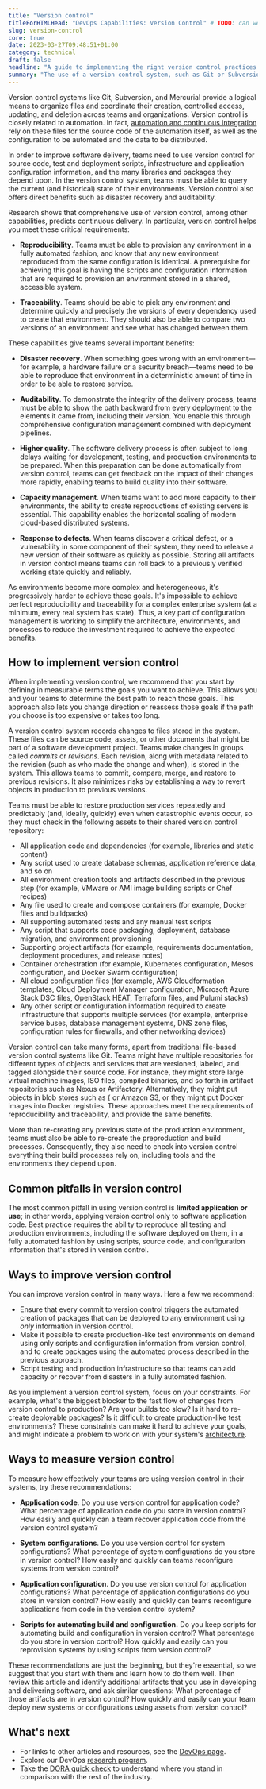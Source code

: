 ```yaml
---
title: "Version control"
titleForHTMLHead: "DevOps Capabilities: Version Control" # TODO: can we DRY this out?
slug: version-control
core: true
date: 2023-03-27T09:48:51+01:00
category: technical
draft: false
headline: "A guide to implementing the right version control practices for reproducibility and traceability."
summary: "The use of a version control system, such as Git or Subversion, for all production artifacts, including application code, application configurations, system configurations, and scripts for automating build and configuration of environments."
---
```


Version control systems like Git, Subversion, and Mercurial provide a logical
means to organize files and coordinate their creation, controlled access,
updating, and deletion across teams and organizations. Version control is
closely related to automation. In fact,
[automation and continuous integration](/devops-capabilities/technical/continuous-integration)
rely on these files for the source code of the automation itself, as well as
the configuration to be automated and the data to be distributed.

In order to improve software delivery, teams need to use version control for
source code, test and deployment scripts, infrastructure and application
configuration information, and the many libraries and packages they depend upon.
In the version control system, teams must be able to query the current (and
historical) state of their environments. Version control also offers direct
benefits such as disaster recovery and auditability.

Research shows that comprehensive use of version control, among other
capabilities, predicts continuous delivery. In particular, version control helps
you meet these critical requirements:

-   **Reproducibility**. Teams must be able to provision any environment in
    a fully automated fashion, and know that any new environment reproduced
    from the same configuration is identical. A prerequisite for achieving this
    goal is having the scripts and configuration information that are required
    to provision an environment stored in a shared, accessible system.

-   **Traceability**. Teams should be able to pick any environment and
    determine quickly and precisely the versions of every dependency
    used to create that environment. They should also be able to compare two
    versions of an environment and see what has changed between them.

These capabilities give teams several important benefits:

-   **Disaster recovery**. When something goes wrong with an
    environment—for example, a hardware failure or a security breach—teams need
    to be able to reproduce that environment in a deterministic amount of time
    in order to be able to restore service.

-   **Auditability**. To demonstrate the integrity of the delivery process,
    teams must be able to show the path backward from every deployment to the
    elements it came from, including their version. You enable this through
    comprehensive configuration management combined with deployment pipelines.

-   **Higher quality**. The software delivery process is often subject to
    long delays waiting for development, testing, and production environments
    to be prepared. When this preparation can be done automatically from
    version control, teams can get feedback on the impact of their changes more
    rapidly, enabling teams to build quality into their software.

-   **Capacity management**. When teams want to add more capacity to their
    environments, the ability to create reproductions of existing servers is
    essential. This capability enables the horizontal scaling of modern
    cloud-based distributed systems.

-   **Response to defects**. When teams discover a critical defect, or a
    vulnerability in some component of their system, they need to release a new
    version of their software as quickly as possible. Storing all artifacts in
    version control means teams can roll back to a previously verified working
    state quickly and reliably.

As environments become more complex and heterogeneous, it's progressively
harder to achieve these goals. It's impossible to achieve perfect
reproducibility and traceability for a complex enterprise
system (at a minimum, every real system has state). Thus, a key part
of configuration management is working to simplify the architecture,
environments, and processes to reduce the investment required to achieve the
expected benefits.

## How to implement version control

When implementing version control, we recommend that you start by defining in
measurable terms the goals you want to achieve. This allows you and your teams
to determine the best path to reach those goals. This approach also lets you
change direction or reassess those goals if the path you choose is too expensive
or takes too long.

A version control system records changes to files stored in the system. These
files can be source code, assets, or other documents that might be part of a
software development project. Teams make changes in groups called _commits_ or
_revisions_. Each revision, along with metadata related to the revision (such as
who made the change and when), is stored in the system. This allows teams to
commit, compare, merge, and restore to previous revisions. It also minimizes
risks by establishing a way to revert objects in production to previous
versions.

Teams must be able to restore production services repeatedly and predictably
(and, ideally, quickly) even when catastrophic events occur, so they must check
in the following assets to their shared version control repository:

-   All application code and dependencies (for example, libraries and
    static content)
-   Any script used to create database schemas, application reference data,
    and so on
-   All environment creation tools and artifacts described in the
    previous step (for example, VMware or AMI image building scripts or
    Chef recipes)
-   Any file used to create and compose containers (for example, Docker
    files and buildpacks)
-   All supporting automated tests and any manual test scripts
-   Any script that supports code packaging, deployment, database migration,
    and environment provisioning
-   Supporting project artifacts (for example, requirements documentation,
    deployment procedures, and release notes)
-   Container orchestration (for example, Kubernetes configuration, Mesos
    configuration, and Docker Swarm configuration)
-   All cloud configuration files (for example, AWS Cloudformation
    templates, Cloud Deployment Manager configuration, Microsoft Azure Stack
    DSC files, OpenStack HEAT, Terraform files, and Pulumi stacks)
-   Any other script or configuration information required to create
    infrastructure that supports multiple services (for example, enterprise
    service buses, database management systems, DNS zone files, configuration
    rules for firewalls, and other networking devices)

Version control can take many forms, apart from traditional file-based version
control systems like Git. Teams might have multiple repositories for different
types of objects and services that are versioned, labeled, and tagged alongside
their source code. For instance, they might store large virtual machine images,
ISO files, compiled binaries, and so forth in artifact repositories such as
Nexus or Artifactory. Alternatively, they might put objects in blob stores such
as { or Amazon S3, or they might put Docker images into Docker
registries. These approaches meet the requirements of reproducibility and
traceability, and provide the same benefits.

More than re-creating any previous state of the production environment, teams
must also be able to re-create the preproduction and build processes.
Consequently, they also need to check into version control everything their
build processes rely on, including tools and the environments they depend upon.

## Common pitfalls in version control

The most common pitfall in using version control is **limited application or
use**; in other words,  applying version control only to software application
code. Best practice requires the ability to reproduce all testing and production
environments, including the software deployed on them, in a fully automated
fashion by using scripts, source code, and configuration information that's
stored in version control.

## Ways to improve version control

You can improve version control in many ways. Here a few we recommend:

-   Ensure that every commit to version control triggers the automated
    creation of packages that can be deployed to any environment using *only*
    information in version control.
-   Make it possible to create production-like test environments on demand
    using only scripts and configuration information from version control, and
    to create packages using the automated process described in
    the previous approach.
-   Script testing and production infrastructure so that teams can add
    capacity or recover from disasters in a fully automated fashion.

As you implement a version control system, focus on your constraints. For
example, what's the biggest blocker to the fast flow of changes from version
control to production? Are your builds too slow? Is it hard to re-create
deployable packages? Is it difficult to create production-like test
environments? These constraints can make it hard to achieve your goals, and
might indicate a problem to work on with your system's
[architecture](/devops-capabilities/technical/loosely-coupled-architecture).

## Ways to measure version control

To measure how effectively your teams are using version control in their
systems, try these recommendations:

-   **Application code**. Do you use version control for application code?
    What percentage of application code do you store in version control? How
    easily and quickly can a team recover application code from the version
    control system?

-   **System configurations**. Do you use version control for system
    configurations? What percentage of system configurations do you store in
    version control? How easily and quickly can teams reconfigure systems from
    version control?

-   **Application configuration**. Do you use version control for
    application configurations? What percentage of application configurations
    do you store in version control? How easily and quickly can teams
    reconfigure applications from code in the version control system?

-   **Scripts for automating build and configuration.** Do you keep scripts
    for automating build and configuration in version control? What percentage
    do you store in version control? How quickly and easily can you reprovision
    systems by using scripts from version control?

These recommendations are just the beginning, but they're essential, so we
suggest that you start with them and learn how to do them well. Then review this
article and identify additional artifacts that you use in developing and
delivering software, and ask similar questions: What percentage of those
artifacts are in version control? How quickly and easily can your team deploy
new systems or configurations using assets from version control?

## What's next

-   For links to other articles and resources, see the
    [DevOps page](https://cloud.google.com/devops).
-   Explore our DevOps
    [research program](/).
-   Take the
    [DORA quick check](/quickcheck/)
    to understand where you stand in comparison with the rest of the industry.